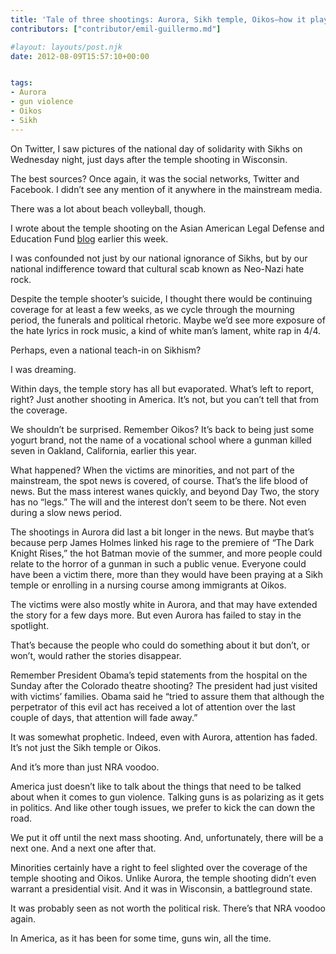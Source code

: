 ```yaml
---
title: 'Tale of three shootings: Aurora, Sikh temple, Oikos–how it plays when victims are people of color'
contributors: ["contributor/emil-guillermo.md"]

#layout: layouts/post.njk
date: 2012-08-09T15:57:10+00:00


tags:
- Aurora
- gun violence
- Oikos
- Sikh
---
```


On Twitter, I saw pictures of the national day of solidarity with Sikhs on
Wednesday night, just days after the temple shooting in Wisconsin.

The best sources? Once again, it was the social networks, Twitter and Facebook.
I didn’t see any mention of it anywhere in the mainstream media.

There was a lot about beach volleyball, though.

I wrote about the temple shooting on the Asian American Legal Defense and
Education Fund [blog][1] earlier this week.

I was confounded not just by our national ignorance of Sikhs, but by our
national indifference toward that cultural scab known as Neo-Nazi hate rock.

Despite the temple shooter’s suicide, I thought there would be continuing
coverage for at least a few weeks, as we cycle through the mourning period, the
funerals and political rhetoric. Maybe we’d see more exposure of the hate lyrics
in rock music, a kind of white man’s lament, white rap in 4/4.

Perhaps, even a national teach-in on Sikhism?

I was dreaming.

Within days, the temple story has all but evaporated. What’s left to report,
right? Just another shooting in America. It’s not, but you can’t tell that from
the coverage.

We shouldn’t be surprised. Remember Oikos? It’s back to being just some yogurt
brand, not the name of a vocational school where a gunman killed seven in
Oakland, California, earlier this year.

What happened? When the victims are minorities, and not part of the mainstream,
the spot news is covered, of course. That’s the life blood of news. But the mass
interest wanes quickly, and beyond Day Two, the story has no “legs.” The will
and the interest don’t seem to be there. Not even during a slow news period.

The shootings in Aurora did last a bit longer in the news. But maybe that’s
because perp James Holmes linked his rage to the premiere of “The Dark Knight
Rises,” the hot Batman movie of the summer, and more people could relate to the
horror of a gunman in such a public venue. Everyone could have been a victim
there, more than they would have been praying at a Sikh temple or enrolling in a
nursing course among immigrants at Oikos.

The victims were also mostly white in Aurora, and that may have extended the
story for a few days more. But even Aurora has failed to stay in the spotlight.

That’s because the people who could do something about it but don’t, or won’t,
would rather the stories disappear.

Remember President Obama’s tepid statements from the hospital on the Sunday
after the Colorado theatre shooting? The president had just visited with
victims’ families. Obama said he “tried to assure them that although the
perpetrator of this evil act has received a lot of attention over the last
couple of days, that attention will fade away.”

It was somewhat prophetic. Indeed, even with Aurora, attention has faded. It’s
not just the Sikh temple or Oikos.

And it’s more than just NRA voodoo.

America just doesn’t like to talk about the things that need to be talked about
when it comes to gun violence. Talking guns is as polarizing as it gets in
politics. And like other tough issues, we prefer to kick the can down the road.

We put it off until the next mass shooting. And, unfortunately, there will be a
next one. And a next one after that.

Minorities certainly have a right to feel slighted over the coverage of the
temple shooting and Oikos. Unlike Aurora, the temple shooting didn’t even
warrant a presidential visit. And it was in Wisconsin, a battleground state.

It was probably seen as not worth the political risk. There’s that NRA voodoo
again.

In America, as it has been for some time, guns win, all the time.

[1]: (/blog/the-white-terrorist-at-the-sikh-temple/)
